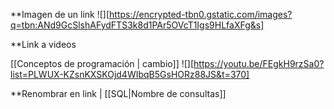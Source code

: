 
**Imagen de un link
![][https://encrypted-tbn0.gstatic.com/images?q=tbn:ANd9GcSlshAFydFTS3k8d1PAr5OVcT1Igs9HLfaXFg&s]

**Link a videos

[[Conceptos de programación | cambio]] 
![][https://youtu.be/FEgkH9rzSa0?list=PLWUX-KZsnKXSKOjd4WIbqB5GsHORz88JS&t=370]

**Renombrar en link |
[[SQL|Nombre de consultas]] 

